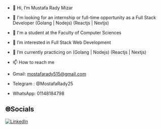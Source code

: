 - 👋 Hi, I’m Mustafa Rady Mizar
- 👀 I'm looking for an internship or full-time opportunity as a Full Stack Developer (Golang | Nodejs) (Reactjs | Nextjs)
- 💞️ I'm a student at the Faculty of Computer Sciences 
- 👀 I’m interested in Full Stack Web Development 
- 🌱 I’m currently practicing on (Golang | Nodejs) (Reactjs | Nextjs)

- 📫 How to reach me 
- Gmail: mostafarady515@gmail.com
- Telegram : @MostafaRady25
- WhatsApp: 01148184798

## 🌐Socials
[![LinkedIn](https://img.shields.io/badge/LinkedIn-%230077B5.svg?logo=linkedin&logoColor=white)](https://www.linkedin.com/in/mostafa-rady-a85b931b8/)

<!---
MustafaRady20/MustafaRady20 is a ✨ special ✨ repository because its `README.md` (this file) appears on your GitHub profile.
You can click the Preview link to take a look at your changes.
--->
